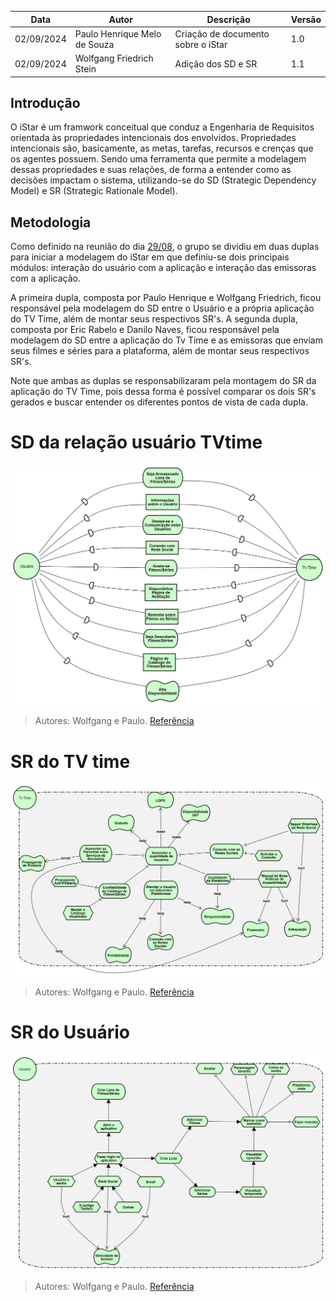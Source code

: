 | Data       | Autor         | Descrição                         | Versão  |
|------------|---------------|-----------------------------------|---------|
| 02/09/2024 |  Paulo Henrique Melo de Souza  | Criação de documento sobre o iStar | 1.0 |
| 02/09/2024 |  Wolfgang Friedrich Stein  | Adição dos SD e SR  | 1.1 |


## Introdução

O iStar é um framwork conceitual que conduz a Engenharia de Requisitos orientada às propriedades intencionais dos envolvidos. Propriedades intencionais são, basicamente, as metas, tarefas, recursos e crenças que os agentes possuem. Sendo uma ferramenta que permite a modelagem dessas propriedades e suas relações, de forma a entender como as decisões impactam o sistema, utilizando-se do SD (Strategic Dependency Model) e SR (Strategic Rationale Model). 

## Metodologia

Como definido na reunião do dia [29/08](../../Atas/reuniao_29_08.md), o grupo se dividiu em duas duplas para iniciar a modelagem do iStar em que definiu-se dois principais módulos: interação do usuário com a aplicação e interação das emissoras com a aplicação.

A primeira dupla, composta por Paulo Henrique e Wolfgang Friedrich, ficou responsável pela modelagem do SD entre o Usuário e a própria aplicação do TV Time, além de montar seus respectivos SR's. A segunda dupla, composta por Eric Rabelo e Danilo Naves, ficou responsável pela modelagem do SD entre a aplicação do Tv Time e as emissoras que enviam seus filmes e séries para a plataforma, além de montar seus respectivos SR's.

Note que ambas as duplas se responsabilizaram pela montagem do SR da aplicação do TV Time, pois dessa forma é possível comparar os dois SR's gerados e buscar entender os diferentes pontos de vista de cada dupla.

# SD da relação usuário TVtime

![SD do TVtime com o usuário](../../images/modelagem/iStar/SDUsuarioV1.png)

> Autores: Wolfgang e Paulo. [Referência](../../Atas/reuniao_29_08.md)


# SR do TV time

![SR do TVtime](../../images/modelagem/iStar/SRTvTimeV1.png)

> Autores: Wolfgang e Paulo. [Referência](../../Atas/reuniao_29_08.md)


# SR do Usuário

![SR do usuário](../../images/modelagem/iStar/SRUsuarioV1.png)

> Autores: Wolfgang e Paulo. [Referência](../../Atas/reuniao_29_08.md)





